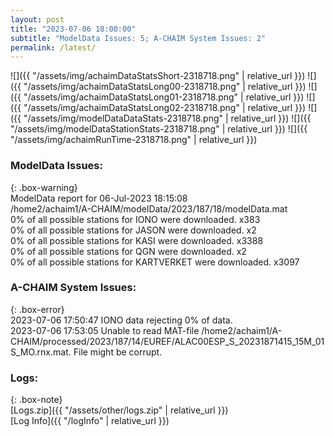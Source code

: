 ```yaml
---
layout: post
title: "2023-07-06 18:00:00"
subtitle: "ModelData Issues: 5; A-CHAIM System Issues: 2"
permalink: /latest/
---
```


![]({{ "/assets/img/achaimDataStatsShort-2318718.png" | relative_url }})
![]({{ "/assets/img/achaimDataStatsLong00-2318718.png" | relative_url }})
![]({{ "/assets/img/achaimDataStatsLong01-2318718.png" | relative_url }})
![]({{ "/assets/img/achaimDataStatsLong02-2318718.png" | relative_url }})
![]({{ "/assets/img/modelDataDataStats-2318718.png" | relative_url }})
![]({{ "/assets/img/modelDataStationStats-2318718.png" | relative_url }})
![]({{ "/assets/img/achaimRunTime-2318718.png" | relative_url }})


### ModelData Issues:  
  
{: .box-warning}  
 ModelData report for 06-Jul-2023 18:15:08   
 /home2/achaim1/A-CHAIM/modelData/2023/187/18/modelData.mat   
 0% of all possible stations for IONO were downloaded. x383   
 0% of all possible stations for JASON were downloaded. x2   
 0% of all possible stations for KASI were downloaded. x3388   
 0% of all possible stations for QGN were downloaded. x2   
 0% of all possible stations for KARTVERKET were downloaded. x3097   
  
### A-CHAIM System Issues:  
  
{: .box-error}  
2023-07-06 17:50:47 IONO data rejecting 0% of data.  
2023-07-06 17:53:05 Unable to read MAT-file /home2/achaim1/A-CHAIM/processed/2023/187/14/EUREF/ALAC00ESP_S_20231871415_15M_01S_MO.rnx.mat. File might be corrupt.  

### Logs:  
  
{: .box-note}  
[Logs.zip]({{ "/assets/other/logs.zip" | relative_url }})  
[Log Info]({{ "/logInfo" | relative_url }})  
